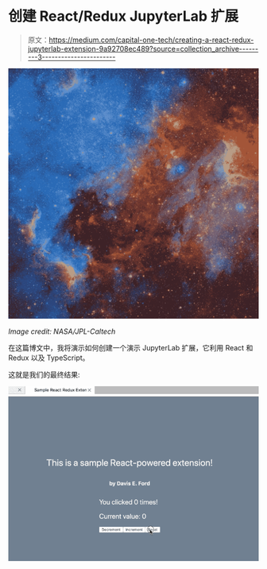 # 创建 React/Redux JupyterLab 扩展

> 原文：<https://medium.com/capital-one-tech/creating-a-react-redux-jupyterlab-extension-9a92708ec489?source=collection_archive---------3----------------------->

![](img/6c4fc2a4d1bd78e092771f8eae50e28c.png)

*Image credit: NASA/JPL-Caltech*

在这篇博文中，我将演示如何创建一个演示 JupyterLab 扩展，它利用 React 和 Redux 以及 TypeScript。

这就是我们的最终结果:

![](img/e585cb2eac833cd44d809c543741fda9.png)